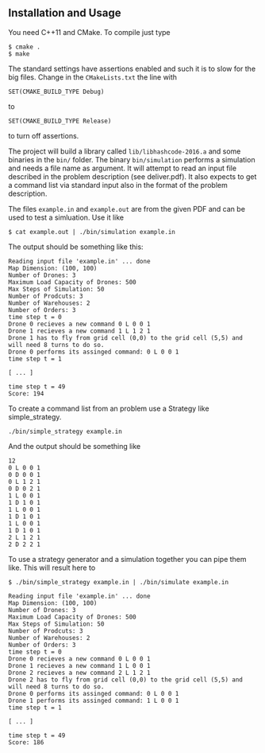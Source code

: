 ## Installation and Usage

You need C++11 and CMake. To compile just type

    $ cmake .
    $ make

The standard settings have assertions enabled and such it is to slow for the big files.
Change in the `CMakeLists.txt` the line with

    SET(CMAKE_BUILD_TYPE Debug)

to

    SET(CMAKE_BUILD_TYPE Release)

to turn off assertions.

The project will build a library called `lib/libhashcode-2016.a` and some binaries in the `bin/` folder.
The binary `bin/simulation` performs a simulation and needs a file name as argument.
It will attempt to read an input file described in the problem description (see deliver.pdf).
It also expects to get a command list via standard input also in the format of the problem description.

The files `example.in` and `example.out` are from the given PDF and can be used to test a simluation.
Use it like

    $ cat example.out | ./bin/simulation example.in
  
The output should be something like this:

```
Reading input file 'example.in' ... done
Map Dimension: (100, 100)
Number of Drones: 3
Maximum Load Capacity of Drones: 500
Max Steps of Simulation: 50
Number of Prodcuts: 3
Number of Warehouses: 2
Number of Orders: 3
time step t = 0
Drone 0 recieves a new command 0 L 0 0 1
Drone 1 recieves a new command 1 L 1 2 1
Drone 1 has to fly from grid cell (0,0) to the grid cell (5,5) and will need 8 turns to do so.
Drone 0 performs its assinged command: 0 L 0 0 1
time step t = 1

[ ... ]

time step t = 49
Score: 194
```

To create a command list from an problem use a Strategy like simple_strategy.

    ./bin/simple_strategy example.in

And the output should be something like

```
12
0 L 0 0 1
0 D 0 0 1
0 L 1 2 1
0 D 0 2 1
1 L 0 0 1
1 D 1 0 1
1 L 0 0 1
1 D 1 0 1
1 L 0 0 1
1 D 1 0 1
2 L 1 2 1
2 D 2 2 1
```

To use a strategy generator and a simulation together you can pipe them like. This will result here to

    $ ./bin/simple_strategy example.in | ./bin/simulate example.in 

```
Reading input file 'example.in' ... done
Map Dimension: (100, 100)
Number of Drones: 3
Maximum Load Capacity of Drones: 500
Max Steps of Simulation: 50
Number of Prodcuts: 3
Number of Warehouses: 2
Number of Orders: 3
time step t = 0
Drone 0 recieves a new command 0 L 0 0 1
Drone 1 recieves a new command 1 L 0 0 1
Drone 2 recieves a new command 2 L 1 2 1
Drone 2 has to fly from grid cell (0,0) to the grid cell (5,5) and will need 8 turns to do so.
Drone 0 performs its assinged command: 0 L 0 0 1
Drone 1 performs its assinged command: 1 L 0 0 1
time step t = 1

[ ... ]

time step t = 49
Score: 186
```

